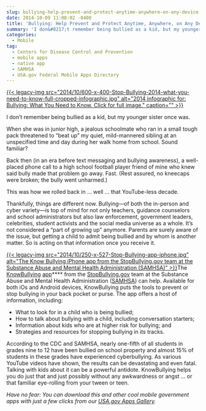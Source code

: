 ```yaml
---
slug: bullying-help-prevent-and-protect-anytime-anywhere-on-any-device
date: 2014-10-09 11:08:02 -0400
title: 'Bullying: Help Prevent and Protect Anytime, Anywhere, on Any Device'
summary: 'I don&#8217;t remember being bullied as a kid, but my younger sister once was. When she was in junior high, a jealous schoolmate who ran in a small tough pack threatened to &#8220;beat up&#8221; my quiet, mild-mannered sibling at an unspecified time and day during her walk home from school. Sound familiar? Back then (in an era before text messaging'
categories:
  - Mobile
tag:
  - Centers for Disease Control and Prevention
  - mobile apps
  - native app
  - SAMHSA
  - USA.gov Federal Mobile Apps Directory
---
```


[{{< legacy-img src="2014/10/600-x-400-Stop-Bullying-2014-what-you-need-to-know-full-cropped-infographic.jpg" alt="2014 infographic for: Bullying: What You Need to Know. Click for full image." caption="" >}}](https://s3.amazonaws.com/digitalgov/_legacy-img/2014/10/691-x-2200-Stop-Bullying-2014-what-you-need-to-know-full-infographic.jpg) 

I don&#8217;t remember being bullied as a kid, but my younger sister once was.

When she was in junior high, a jealous schoolmate who ran in a small tough pack threatened to &#8220;beat up&#8221; my quiet, mild-mannered sibling at an unspecified time and day during her walk home from school. Sound familiar?

Back then (in an era before text messaging and bullying awareness), a well-placed phone call to a high school football player friend of mine who knew said bully made that problem go away. Fast. (Rest assured, no kneecaps were broken; the bully went unharmed.)

This was how we rolled back in &#8230; well &#8230; that YouTube-less decade.

Thankfully, things are different now. Bullying—of both the in-person and cyber variety—is top of mind for not only teachers, guidance counselors and school administrators but also law enforcement, government leaders, celebrities, student activists and the social media universe as a whole. It&#8217;s not considered a &#8220;part of growing up&#8221; anymore. Parents are surely aware of the issue, but getting a child to admit being bullied and by whom is another matter. So is acting on that information once you receive it.

[{{< legacy-img src="2014/10/250-x-527-Stop-Bullying-app-iphone.jpg" alt="The Know Bullying iPhone app from the StopBullying.gov team at the Substance Abuse and Mental Health Administration (SAMHSA)" >}}](https://s3.amazonaws.com/digitalgov/_legacy-img/2014/10/524-x-1104-Stop-Bullying-app-iPhone.jpg)The [KnowBu](http://store.samhsa.gov/apps/bullying/)[llying](http://store.samhsa.gov/apps/bullying/) [app](http://store.samhsa.gov/apps/bullying/)**** from the [StopBullying.gov](http://www.stopbullying.gov/what-is-bullying/index.html) team at the Substance Abuse and Mental Health Administration ([SAMHSA](http://www.samhsa.gov/)) can help. Available for both iOs and Android devices, KnowBullying puts the tools to prevent or stop bullying in your back pocket or purse. The app offers a host of information, including:

  * What to look for in a child who is being bullied;
  * How to talk about bullying with a child, including conversation starters;
  * Information about kids who are at higher risk for bullying; and
  * Strategies and resources for stopping bullying in its tracks.

According to the CDC and SAMHSA, nearly one-fifth of all students in grades nine to 12 have been bullied on school property and almost 15% of students in these grades have experienced cyberbullying. As various YouTube videos have shown, the results can be devastating and even fatal. Talking with kids about it can be a powerful antidote. KnowBullying helps you do just that and just possibly without any awkwardness or angst &#8230; or that familiar eye-rolling from your tween or teen.

_Have no fear: You can download this and other cool mobile government apps with just a few clicks from our [USA.gov Apps Gallery](http://apps.usa.gov/)._

 